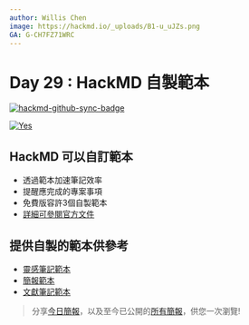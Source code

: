 ```yaml
---
author: Willis Chen
image: https://hackmd.io/_uploads/B1-u_uJZs.png
GA: G-CH7FZ71WRC
---
```


# Day 29 : HackMD 自製範本

[![hackmd-github-sync-badge](https://hackmd.io/qx_h2LJZQBGBgUsQ2LFVnw/badge)](https://hackmd.io/qx_h2LJZQBGBgUsQ2LFVnw)


[![Yes](https://img.youtube.com/vi/Tf9CMblP3vw/0.jpg)](https://www.youtube.com/watch?v=Tf9CMblP3vw)



## HackMD 可以自訂範本
- 透過範本加速筆記效率
- 提醒應完成的專案事項
- 免費版容許3個自製範本
- [詳細可參閱官方文件](https://hackmd.io/c/tutorials-tw/%2Fs%2Fhow-to-use-template-tw)


## 提供自製的範本供參考
- [靈感筆記範本](https://hackmd.io/@wiimax/r1po3Pv3q/edit)
- [簡報範本](https://hackmd.io/@wiimax/By10hvP39/edit)
- [文獻筆記範本](https://hackmd.io/@wiimax/rkrhnPDh5/edit)

> 分享[今日簡報](https://hackmd.io/@wiimax/intro-hackmd-29)，以及至今已公開的[所有簡報](https://hackmd.io/@wiimax/intro-hackmd-slides)，供您一次瀏覽!